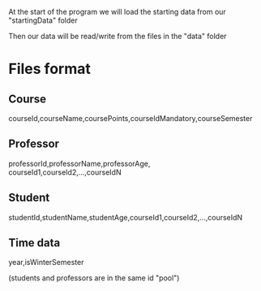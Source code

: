 At the start of the program we will load the starting data from our "startingData" folder

Then our data will be read/write from the files in the "data" folder

# Files format

## Course

courseId,courseName,coursePoints,courseIdMandatory,courseSemester

## Professor

professorId,professorName,professorAge, courseId1,courseId2,...,courseIdN

## Student

studentId,studentName,studentAge,courseId1,courseId2,...,courseIdN

## Time data

year,isWinterSemester

(students and professors are in the same id "pool")
